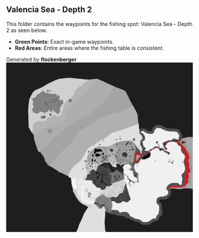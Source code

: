 ## Valencia Sea - Depth 2
This folder contains the waypoints for the fishing spot: Valencia Sea - Depth 2 as seen below.

- **Green Points**: Exact in-game waypoints.
- **Red Areas**: Entire areas where the fishing table is consistent.

Generated by **flockenberger**
![Valencia Sea - Depth 2](./Preview.png?raw=true "Valencia Sea - Depth 2")